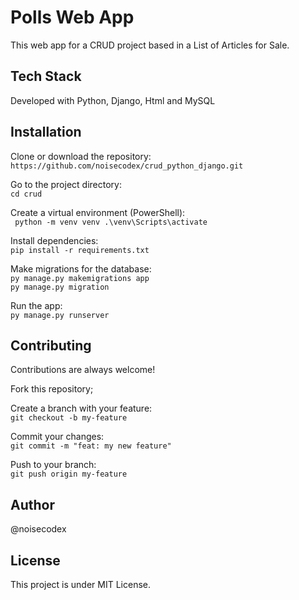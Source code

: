# Polls Web App
This web app for a CRUD project based in a List of Articles for Sale.

## Tech Stack

Developed with Python, Django, Html and MySQL

## Installation

Clone or download the repository:  
`https://github.com/noisecodex/crud_python_django.git`

Go to the project directory:  
`cd crud`

Create a virtual environment (PowerShell):  
` python -m venv venv
  .\venv\Scripts\activate`

Install dependencies:  
`pip install -r requirements.txt`

Make migrations for the database:  
`py manage.py makemigrations app`  
 `py manage.py migration`

Run the app:  
`py manage.py runserver`

## Contributing
Contributions are always welcome!

Fork this repository;

Create a branch with your feature:  
`git checkout -b my-feature`

Commit your changes:  
`git commit -m "feat: my new feature"`

Push to your branch:  
`git push origin my-feature `

## Author
@noisecodex

## License
This project is under MIT License.
